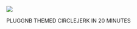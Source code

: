 ![](https://i.pinimg.com/564x/39/7d/3c/397d3c012ca0824032538a9449a00131.jpg)

 PLUGGNB THEMED CIRCLEJERK IN 20 MINUTES 
